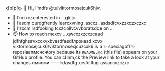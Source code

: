 x[p[p[q- 👋 Hi, I’mdfs @tuiviktormosejcuk6hjv,
- 👀 I’m ixczcnterested in ...gkljc
- 🌱 I’asdm curdgfrently learcxvning .ascxz..asdsdfcvxzzxczxczxc
- 💞️ I’zxcm lsdfooking tcxzcollvcvvboratsdce on ...
- 📫 How to reach mexcv ...qwcxzxzcxzcasd
jdfhfghsavxccxvxbvasdfasdfлроиasd
xcvx
viktormosejcuk6/viktormosexjcuzcxk6 is a ✨ speciagbfl ✨ reposiавпмсчсчtory because its `README.md` (this file) appears on your GitHub profile.
You can clinm,ck the Preview link to take a look at your changes.смисми
--->dasdfg
xcsfd
ltug
assaccxzczxc
